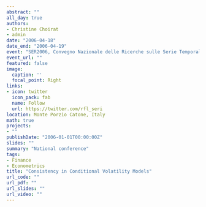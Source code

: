 ```yaml
---
abstract: ""
all_day: true
authors:
- Christine Choirat
- admin
date: "2006-04-18"
date_end: "2006-04-19"
event: "SER2006, Convegno Nazionale delle Ricerche sulle Serie Temporali"
event_url: ""
featured: false
image:
  caption: ''
  focal_point: Right
links:
- icon: twitter
  icon_pack: fab
  name: Follow
  url: https://twitter.com/rfl_seri
location: Monte Porzio Catone, Italy
math: true
projects:
- ""
publishDate: "2006-01-01T00:00:00Z"
slides: ""
summary: "National conference"
tags:
- Finance
- Econometrics
title: "Consistency in Conditional Volatility Models"
url_code: ""
url_pdf: ""
url_slides: ""
url_video: ""
---
```

